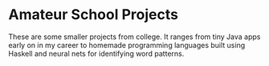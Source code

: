 # Amateur School Projects
These are some smaller projects from college. It ranges from tiny Java apps early on in my career to homemade programming languages built using Haskell and neural nets for identifying word patterns.
